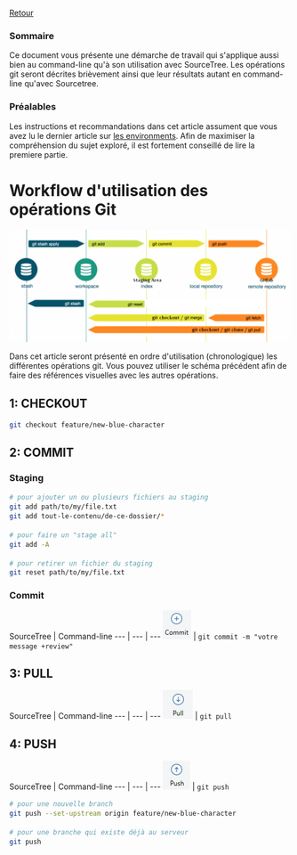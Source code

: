 [Retour](home)

### Sommaire

Ce document vous présente une démarche de travail qui s'applique aussi bien au command-line qu'à son utilisation avec SourceTree. Les opérations git seront décrites brièvement ainsi que leur résultats autant en command-line qu'avec Sourcetree.

### Préalables

Les instructions et recommandations dans cet article assument que vous avez lu le dernier article sur [les environments](git-environments). Afin de maximiser la compréhension du sujet exploré, il est fortement conseillé de lire la premiere partie.

# Workflow d'utilisation des opérations Git

![](img/workflow/commands-workflow-reworked.png)

Dans cet article seront présenté en ordre d'utilisation (chronologique) les différentes opérations git. Vous pouvez utiliser le schéma précédent afin de faire des références visuelles avec les autres opérations.

## 1: CHECKOUT

```bash
git checkout feature/new-blue-character
```

## 2: COMMIT

### Staging

```bash
# pour ajouter un ou plusieurs fichiers au staging
git add path/to/my/file.txt
git add tout-le-contenu/de-ce-dossier/*

# pour faire un "stage all"
git add -A

# pour retirer un fichier du staging
git reset path/to/my/file.txt
```

### Commit

SourceTree | Command-line
--- | --- | ---
![](img/operations/commit.jpg) | `git commit -m "votre message +review"` 

## 3: PULL

SourceTree | Command-line
--- | --- | ---
![](img/operations/pull.jpg) | `git pull` 

## 4: PUSH

SourceTree | Command-line
--- | --- | ---
![](img/operations/push.jpg) | `git push` 

```bash
# pour une nouvelle branch
git push --set-upstream origin feature/new-blue-character

# pour une branche qui existe déjà au serveur
git push
```